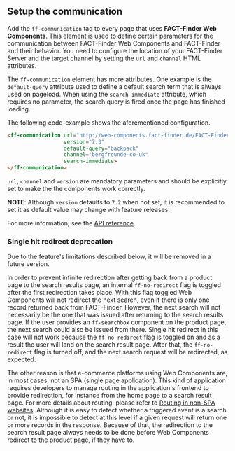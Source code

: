 ## Setup the communication
Add the `ff-communication` tag to every page that uses
**FACT-Finder Web Components**. This element is used to define certain
parameters for the communication between FACT-Finder Web Components and FACT-Finder
and their behavior. You need to configure the location of your
FACT-Finder Server and the target channel by setting the `url` and
`channel` HTML attributes.

The `ff-communication` element has more attributes. One example is the
`default-query` attribute used to define a default search term that is
always used on pageload. When using the `search-immediate` attribute,
which requires no parameter, the search query is fired once the page has
finished loading.

The following code-example shows the aforementioned configuration.

```html
<ff-communication url="http://web-components.fact-finder.de/FACT-Finder7.3-Demoshop"
                  version="7.3"
                  default-query="backpack"
                  channel="bergfreunde-co-uk"
                  search-immediate>
</ff-communication>
```
`url`, `channel` and `version` are mandatory parameters and should be explicitly set to make the the components work
correctly.

**NOTE**: Although `version` defaults to `7.2` when not set, it is recommended to set it as default value may change with feature releases.

For more information, see the [API reference](/api/3.x/ff-communication#tab=api).

### Single hit redirect deprecation
Due to the feature's limitations described below, it will be removed in a future version.

In order to prevent infinite redirection after getting back from a product page to the search results page, an internal `ff-no-redirect` flag is toggled after the first redirection takes place.
With this flag toggled Web Components will not redirect the next search, even if there is only one record returned back from FACT-Finder.
However, the next search will not necessarily be the one that was issued after returning to the search results page.
If the user provides an `ff-searchbox` component on the product page, the next search could also be issued from there.
Single hit redirect in this case will not work because the `ff-no-redirect` flag is toggled on and as a result the user will land on the search result page.
After that, the `ff-no-redirect` flag is turned off, and the next search request will be redirected, as expected.

The other reason is that e-commerce platforms using Web Components are, in most cases, not an SPA (single page application).
This kind of application requires developers to manage routing in the application's frontend to provide redirection, for instance from the home page to a search result page.
For more details about routing, please refer to [Routing in non-SPA websites](documentation/3.x/routing).
Although it is easy to detect whether a triggered event is a search or not, it is impossible to detect at this level if a given request will return one or more records in the response.
Because of that, the redirection to the search result page always needs to be done before Web Components redirect to the product page, if they have to.
